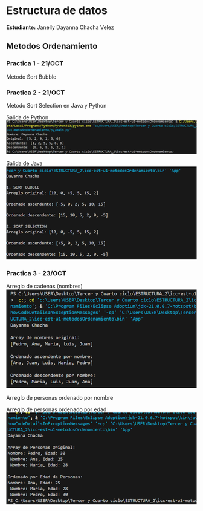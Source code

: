 
# Estructura de datos 

**Estudiante:** Janelly Dayanna Chacha Velez

## Metodos Ordenamiento

### Practica 1 - 21/OCT
Metodo Sort Bubble

### Practica 2 - 21/OCT
Metodo Sort Selection en Java y Python

Salida de Python
![alt text](assets/SortSelectionPython.png)

Salida de Java
![alt text](assets/SortSelectionJava.png)

### Practica 3 - 23/OCT
Arreglo de cadenas (nombres)
![alt text](assets/CadenasNombres.png)

Arreglo de personas ordenado por nombre

Arreglo de personas ordenado por edad
![alt text](assets/PersonasEdad.png)